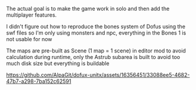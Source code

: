 The actual goal is to make the game work in solo and then add the multiplayer features.

I didn't figure out how to reproduce the bones system of Dofus using the swf files so I'm only using monsters and npc, everything in the Bones 1 is not usable for now

The maps are pre-built as Scene (1 map = 1 scene) in editor mod to avoid calculation during runtime, only the Astrub subarea is built to avoid too much disk size but everything is buildable

https://github.com/AlpaGit/dofux-unitx/assets/16356451/33088ee5-4682-47b7-a298-7ba152c62591

